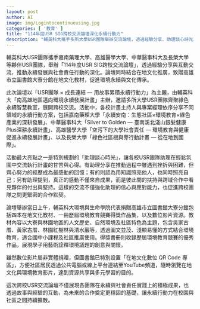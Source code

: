 ```yaml
---
layout: post
author: AI
image: img/Logintocontinueusing.jpg
categories: [ '教育' ]
title: "114年度USR SIG跨校交流論壇深化永續行動力"  
description: "輔英科大攜手多所大學USR團隊舉辦交流論壇，透過經驗分享、助理談心時光及在地文化教材捐贈，推動環境永續與文化傳承，強化跨校合作與社會責任實踐。"  "
---
```

輔英科大USR團隊攜手嘉南藥理大學、高雄醫學大學、中華醫事科大及長榮大學等夥伴USR團隊，舉辦「114年度USR SIG跨校交流論壇」，透過經驗分享與互動交流，推動永續發展與社會責任行動的深化。論壇同時結合在地文化推廣，致贈高雄市立圖書館大寮分館在地文化教材，促進環境永續與文化傳承。  

此次論壇以「USR團隊 × 成長連結 — 用故事累積永續行動力」為主題，由輔英科大「南高雄地區邁向環境永續發展計畫」主辦，邀請多所大學USR團隊齊聚綠色永續智慧教室，展開跨校交流。活動中，各校計畫主持人與專案經理依序分享不同領域的永續行動方案，包括嘉南藥理大學「永續安南：生態社區×環境教育×綠色產業的深耕發展」、中華醫事科大「Silver to Golden — 臺南溪北淺山銀髮健康Plus深耕永續計畫」、高雄醫學大學「空污下的大學社會責任 — 環境教育與健康促進永續發展計畫」、以及長榮大學「綠色社區根與芽行動計畫 — 從在地到國際」。  

活動最大亮點之一是特別規劃的「助理談心時光」，讓各校USR團隊助理在輕鬆氛圍中交流執行計畫的甘苦與心得。有助理分享在推動過程中雖遇到挫折與困難，但齊心努力的經歷成為最感動的回憶；有的則認為用知識照亮他人，也同時照亮自己；另有助理提到，真正的感動不僅來自成果，而是彼此間的扶持與跨域合作中看見夥伴的付出與堅持。這樣的交流不僅強化助理的信心與應對能力，也促進跨校團隊之間更緊密的合作默契。  

論壇舉辦當日上午，輔英科大環境與生命學院代表捐贈高雄市立圖書館大寮分館包括四本在地文化教材、一冊歷屆環境教育競賽得獎作品集，以及數位影片資源。教材內容以大寮與林園地區的人文歷史、自然環境及社區特色為主題，包含吳家古厝、黃家古厝、林園紅樹林與清水巖等，透過圖文並茂、淺顯易懂的方式結合環境教育，適合國中小課程及社區推廣使用。得獎書冊則收錄歷屆環境教育競賽的優秀作品，展現學子用藝術詮釋環境議題的創意與關懷。  

雖然數位影片屬非實體捐贈，但圖書館已特別設置「在地文化數位 QR Code 專區」，方便社區居民透過公共電腦或線上平台連結至YouTube頻道，隨時瀏覽在地文化與環境教育影片，達到資源共享與多元學習的目的。  

這次跨校USR交流論壇不僅展現各團隊在永續與社會責任實踐上的積極成果，也透過故事與經驗的互動，為未來的合作奠定更穩固的基礎，讓永續行動力在校園與社區之間持續擴散。  